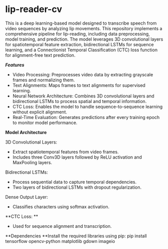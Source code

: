 # lip-reader-cv

This is a deep learning-based model designed to transcribe speech from video sequences by analyzing lip movements. This repository implements a comprehensive pipeline for lip-reading, including data preprocessing, model training, and prediction. The model leverages 3D convolutional layers for spatiotemporal feature extraction, bidirectional LSTMs for sequence learning, and a Connectionist Temporal Classification (CTC) loss function for alignment-free text prediction.

***Features***

- Video Processing: Preprocesses video data by extracting grayscale frames and normalizing them.
- Text Alignments: Maps frames to text alignments for supervised learning.
- Neural Network Architecture: Combines 3D convolutional layers and bidirectional LSTMs to process spatial and temporal information.
- CTC Loss: Enables the model to handle sequence-to-sequence learning without explicit alignment.
- Real-Time Evaluation: Generates predictions after every training epoch to monitor model performance.

**Model Architecture**

3D Convolutional Layers:
- Extract spatiotemporal features from video frames.
- Includes three Conv3D layers followed by ReLU activation and MaxPooling layers.

Bidirectional LSTMs:
- Process sequential data to capture temporal dependencies.
- Two layers of bidirectional LSTMs with dropout regularization.

Dense Output Layer:
- Classifies characters using softmax activation.

**CTC Loss:
**
- Used for sequence alignment and transcription.

**Dependencies
**Install the required libraries using pip:
pip install tensorflow opencv-python matplotlib gdown imageio


